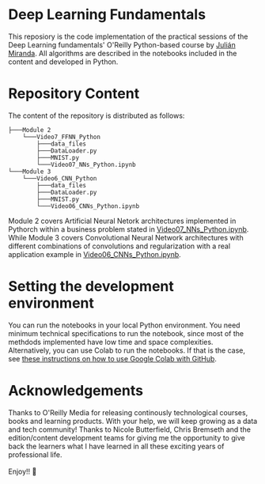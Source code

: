 # Deep Learning Fundamentals
This reposiory is the code implementation of the practical sessions of the Deep Learning fundamentals' O'Reilly Python-based course by [Julián Miranda](https://github.com/juliandariomirandacalle/). All algorithms are described in the notebooks included in the content and developed in Python.

# Repository Content
The content of the repository is distributed as follows:

```
├───Module 2
    └───Video7_FFNN_Python
        ├───data_files
        ├───DataLoader.py
        ├───MNIST.py
        └───Video07_NNs_Python.ipynb
└───Module 3
    └───Video6_CNN_Python
        ├───data_files
        ├───DataLoader.py
        ├───MNIST.py
        └───Video06_CNNs_Python.ipynb
```

Module 2 covers Artificial Neural Netork architectures implemented in Pythorch within a business problem stated in [Video07_NNs_Python.ipynb](https://github.com/juliandariomirandacalle/Oreilly_DL_fundamentals/blob/main/Module%202/Video7_FFNN_Python/Video07_NNs_Python.ipynb). While Module 3 covers Convolutional Neural Network architectures with different combinations of convolutions and regularization with a real application example in [Video06_CNNs_Python.ipynb](https://github.com/juliandariomirandacalle/Oreilly_DL_fundamentals/blob/main/Module%203/Video6_CNN_Python/Video06_CNNs_Python.ipynb).

# Setting the development environment
You can run the notebooks in your local Python environment. You need minimum technical specifications to run the notebook, since most of the methdods implemented have low time and space complexities. Alternatively, you can use Colab to run the notebooks. If that is the case, see [these instructions on how to use Google Colab with GitHub](https://colab.research.google.com/github/googlecolab/colabtools/blob/master/notebooks/colab-github-demo.ipynb).

# Acknowledgements
Thanks to O'Reilly Media for releasing continously technological courses, books and learning products. With your help, we will keep growing as a data and tech community! 
Thanks to Nicole Butterfield, Chris Bremseth and the edition/content development teams for giving me the opportunity to give back the learners what I have learned in all these exciting years of professional life. <br><br>
Enjoy!! 🚀
